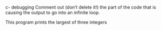 c- debugging
Comment out (don’t delete it!) the part of the code that is causing the output to go into an infinite loop.


This program prints the largest of three integers
